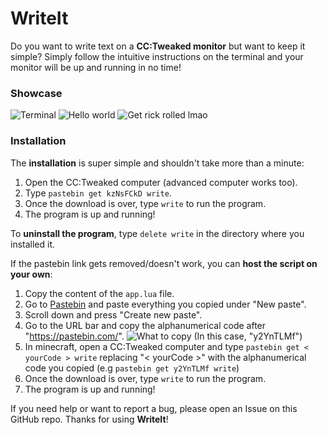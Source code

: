 # WriteIt
Do you want to write text on a **CC:Tweaked monitor** but want to keep it simple?
Simply follow the intuitive instructions on the terminal and your monitor will be up and running in no time!
### Showcase
![Terminal](https://i.imgur.com/SIj2fGF.png)
![Hello world](https://i.imgur.com/ns26QAJ.png)
![Get rick rolled lmao](https://i.imgur.com/paRczaO.png)
### Installation
The **installation** is super simple and shouldn't take more than a minute:
1. Open the CC:Tweaked computer (advanced computer works too).
2. Type `pastebin get kzNsFCkD write`.
3. Once the download is over, type `write` to run the program.
4. The program is up and running!

To **uninstall the program**, type `delete write` in the directory where you installed it.

If the pastebin link gets removed/doesn't work, you can **host the script on your own**:
1. Copy the content of the `app.lua` file.
2. Go to [Pastebin](https://pastebin.com/) and paste everything you copied under "New paste".
3. Scroll down and press "Create new paste".
4. Go to the URL bar and copy the alphanumerical code after "https://pastebin.com/".
 ![What to copy](https://i.imgur.com/rp7yPUI.png) (In this case, "y2YnTLMf")
 5. In minecraft, open a CC:Tweaked computer and type 
 `pastebin get < yourCode > write`
 replacing "< yourCode >" with the alphanumerical code you copied (e.g `pastebin get y2YnTLMf write`)
 6. Once the download is over, type `write` to run the program.
 7. The program is up and running!
 
 If you need help or want to report a bug, please open an Issue on this GitHub repo.
 Thanks for using **WriteIt**!






